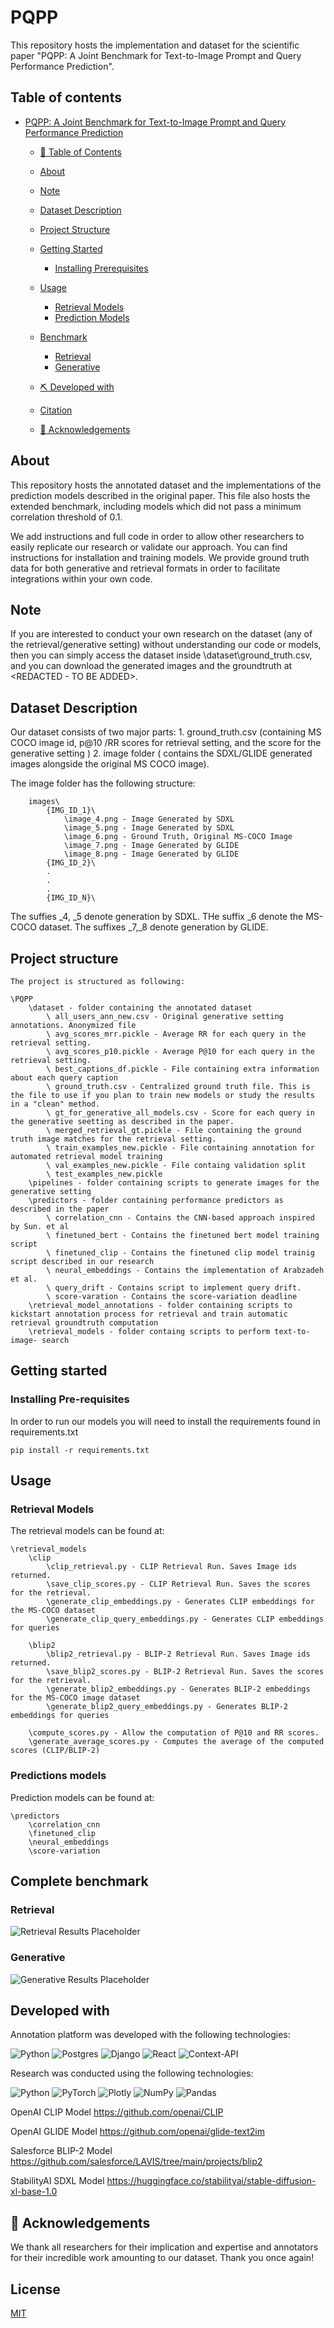 # PQPP <a name="pqpp"></a>
This repository hosts the implementation and dataset for the scientific paper "PQPP: A Joint Benchmark for Text-to-Image Prompt and Query Performance Prediction".



## Table of contents <a name = "table-of-contents"></a>
- [PQPP: A Joint Benchmark for Text-to-Image Prompt and Query Performance Prediction](#pqpp)
  - [📝 Table of Contents ](#-table-of-contents)
  - [About ](#about-)
  - [Note](#note)  
  - [Dataset Description](#dataset-description)
  - [Project Structure](#project-structure)
  - [Getting Started ](#getting-started)
    - [Installing Prerequisites ](#prereqs)
  - [Usage ](#usage-)
    - [Retrieval Models ](#retrieval-models)
    - [Prediction Models ](#prediction-models) 
  - [Benchmark](#benchmark)
    - [Retrieval](#benchmark-ret) 
    - [Generative](#benchmark-gen) 

  - [⛏️ Developed with ](#️developed-with)
  - [Citation ](#citation-)
  - [🎉 Acknowledgements ](#acknowledgement)



## About <a name = "about"></a>
This repository hosts the annotated dataset and the implementations of the prediction models described in the original paper.
This file also hosts the extended benchmark, including models which did not pass a minimum correlation threshold of 0.1.

We add instructions and full code in order to allow other researchers to easily replicate our research or validate our approach. You can find instructions for installation and training models.
We provide ground truth data for both generative and retrieval formats in order to facilitate integrations within your own code.

## Note <a name="note"></a>
If you are interested to conduct your own research on the dataset (any of the retrieval/generative setting) without understanding our code or models, then you can simply access the dataset inside \dataset\ground_truth.csv, and you can download the generated images and the groundtruth at <REDACTED - TO BE ADDED>.


## Dataset Description <a name="dataset-description"></a>
Our dataset consists of two major parts:
    1. ground_truth.csv (containing MS COCO image id, p@10 /RR scores for retrieval setting, and the score for the generative setting )
    2. image folder ( contains the SDXL/GLIDE generated images alongside the original MS COCO image).
    
The image folder has the following structure:

        images\
            {IMG_ID_1}\
                \image_4.png - Image Generated by SDXL 
                \image_5.png - Image Generated by SDXL 
                \image_6.png - Ground Truth, Original MS-COCO Image
                \image_7.png - Image Generated by GLIDE
                \image_8.png - Image Generated by GLIDE
            {IMG_ID_2}\
            .
            .
            .        
            {IMG_ID_N}\

The suffies _4, _5 denote generation by SDXL.
THe suffix _6 denote the MS-COCO dataset.
The suffixes _7,_8 denote generation by GLIDE.

## Project structure <a name="project-structure"></a>

    The project is structured as following:

    \PQPP
        \dataset - folder containing the annotated dataset
            \ all_users_ann_new.csv - Original generative setting annotations. Anonymized file
            \ avg_scores_mrr.pickle - Average RR for each query in the retrieval setting.
            \ avg_scores_p10.pickle - Average P@10 for each query in the retrieval setting.
            \ best_captions_df.pickle - File containing extra information about each query caption
            \ ground_truth.csv - Centralized ground truth file. This is the file to use if you plan to train new models or study the results in a "clean" method.
            \ gt_for_generative_all_models.csv - Score for each query in the generative seetting as described in the paper.
            \ merged_retrieval_gt.pickle - File containing the ground truth image matches for the retrieval setting.
            \ train_examples_new.pickle - File containing annotation for automated retrieval model training
            \ val_examples_new.pickle - File containg validation split 
            \ test_examples_new.pickle
        \pipelines - folder containing scripts to generate images for the generative setting
        \predictors - folder containing performance predictors as described in the paper
            \ correlation_cnn - Contains the CNN-based approach inspired by Sun. et al
            \ finetuned_bert - Contains the finetuned bert model training script
            \ finetuned_clip - Contains the finetuned clip model trainig script described in our research
            \ neural_embeddings - Contains the implementation of Arabzadeh et al.
            \ query_drift - Contains script to implement query drift.
            \ score-varation - Contains the score-variation deadline
        \retrieval_model_annotations - folder containing scripts to kickstart annotation process for retrieval and train automatic retrieval groundtruth computation
        \retrieval_models - folder containg scripts to perform text-to-image- search
    
## Getting started <a name="getting-started"></a>

### Installing Pre-requisites <a name="prereqs"></a>
In order to run our models you will need to install the requirements found in requirements.txt

    pip install -r requirements.txt

## Usage <a name="usage"></a>

### Retrieval Models <a name="retrieval-models"></a>

The retrieval models can be found at:

    \retrieval_models
        \clip
            \clip_retrieval.py - CLIP Retrieval Run. Saves Image ids returned.
            \save_clip_scores.py - CLIP Retrieval Run. Saves the scores for the retrieval.
            \generate_clip_embeddings.py - Generates CLIP embeddings for the MS-COCO dataset
            \generate_clip_query_embeddings.py - Generates CLIP embeddings for queries

        \blip2
            \blip2_retrieval.py - BLIP-2 Retrieval Run. Saves Image ids returned.
            \save_blip2_scores.py - BLIP-2 Retrieval Run. Saves the scores for the retrieval.
            \generate_blip2_embeddings.py - Generates BLIP-2 embeddings for the MS-COCO image dataset
            \generate_blip2_query_embeddings.py - Generates BLIP-2 embeddings for queries

        \compute_scores.py - Allow the computation of P@10 and RR scores.
        \generate_average_scores.py - Computes the average of the computed scores (CLIP/BLIP-2)

### Predictions models <a name="prediction-models"></a>

Prediction models can be found at:

    \predictors
        \correlation_cnn
        \finetuned_clip
        \neural_embeddings
        \score-variation

## Complete benchmark <a name="benchmark"></a>

### Retrieval <a name="benchmark-ret"> </a>

![Retrieval Results Placeholder](retrieval_results.png)

### Generative <a name="benchmark-gen"> </a>

![Generative Results Placeholder](generative_results.png)

## Developed with <a name="developed-with"></a>

Annotation platform was developed with the following technologies:

![Python](https://img.shields.io/badge/python-3670A0?style=for-the-badge&logo=python&logoColor=ffdd54)
![Postgres](https://img.shields.io/badge/postgres-%23316192.svg?style=for-the-badge&logo=postgresql&logoColor=white)
![Django](https://img.shields.io/badge/django-%23092E20.svg?style=for-the-badge&logo=django&logoColor=white)
![React](https://img.shields.io/badge/react-%2320232a.svg?style=for-the-badge&logo=react&logoColor=%2361DAFB)
![Context-API](https://img.shields.io/badge/Context--Api-000000?style=for-the-badge&logo=react)

Research was conducted using the following technologies:
    
![Python](https://img.shields.io/badge/python-3670A0?style=for-the-badge&logo=python&logoColor=ffdd54)
![PyTorch](https://img.shields.io/badge/PyTorch-%23EE4C2C.svg?style=for-the-badge&logo=PyTorch&logoColor=white)
![Plotly](https://img.shields.io/badge/Plotly-%233F4F75.svg?style=for-the-badge&logo=plotly&logoColor=white)
![NumPy](https://img.shields.io/badge/numpy-%23013243.svg?style=for-the-badge&logo=numpy&logoColor=white)
![Pandas](https://img.shields.io/badge/pandas-%23150458.svg?style=for-the-badge&logo=pandas&logoColor=white)

OpenAI CLIP Model
https://github.com/openai/CLIP

OpenAI GLIDE Model
https://github.com/openai/glide-text2im

Salesforce BLIP-2 Model
https://github.com/salesforce/LAVIS/tree/main/projects/blip2

StabilityAI SDXL Model
https://huggingface.co/stabilityai/stable-diffusion-xl-base-1.0

## 🎉 Acknowledgements <a name = "acknowledgement"></a>
We thank all researchers for their implication and expertise and annotators for their incredible work amounting to our dataset.
Thank you once again!

## License
[MIT](https://choosealicense.com/licenses/mit/)